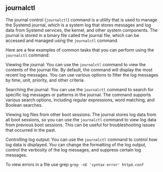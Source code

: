 ## journalctl

The journal control (`journalctl`) command is a utility that is used to manage the Systemd journal, which is a system log that stores messages and log data from Systemd services, the kernel, and other system components. The journal is stored in a binary file called the journal file, which can be accessed and managed using the `journalctl` command.

Here are a few examples of common tasks that you can perform using the `journalctl` command:

Viewing the journal: You can use the `journalctl` command to view the contents of the journal file. By default, the command will display the most recent log messages. You can use various options to filter the log messages by time, unit, priority, and other criteria.

Searching the journal: You can use the `journalctl` command to search for specific log messages or patterns in the journal. The command supports various search options, including regular expressions, word matching, and Boolean searches.

Viewing log files from other boot sessions: The journal stores log data from all boot sessions, so you can use the `journalctl` command to view log data from previous boot sessions. This can be useful for troubleshooting issues that occurred in the past.

Controlling log output: You can use the `journalctl` command to control how log data is displayed. You can change the formatting of the log output, control the verbosity of the log messages, and suppress certain log messages.

To view errors in a file use grep `grep -nE 'syntax error' httpd.conf`
